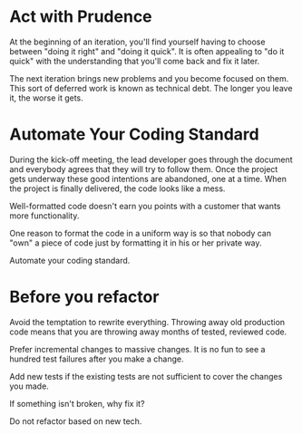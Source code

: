 # Act with Prudence

At the beginning of an iteration, you'll find yourself having to choose between "doing it right" and "doing it quick". It is often appealing to "do it quick" with the understanding that you'll come back and fix it later.

The next iteration brings new problems and you become focused on them. This sort of deferred work is known as technical debt. The longer you leave it, the worse it gets.

# Automate Your Coding Standard

During the kick-off meeting, the lead developer goes through the document and everybody agrees that they will try to follow them. Once the project gets underway these good intentions are abandoned, one at a time. When the project is finally delivered, the code looks like a mess.

Well-formatted code doesn't earn you points with a customer that wants more functionality.

One reason to format the code in a uniform way is so that nobody can "own" a piece of code just by formatting it in his or her private way.

Automate your coding standard.

# Before you refactor

Avoid the temptation to rewrite everything. Throwing away old production code means that you are throwing away months of tested, reviewed code.

Prefer incremental changes to massive changes. It is no fun to see a hundred test failures after you make a change.

Add new tests if the existing tests are not sufficient to cover the changes you made.

If something isn't broken, why fix it?

Do not refactor based on new tech.
